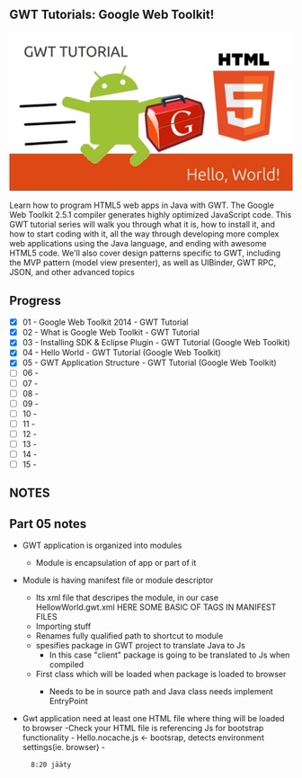 ## GWT Tutorials: Google Web Toolkit!
![GWT](pic.png)

Learn how to program HTML5 web apps in Java with GWT. 
The Google Web Toolkit 2.5.1 compiler generates highly optimized JavaScript code. This GWT tutorial series will walk you through what it is, how to install it, and how to start coding with it, all the way through developing more complex web applications using the Java language, and ending with awesome HTML5 code.
We'll also cover design patterns specific to GWT, including the MVP pattern (model view presenter), as well as UIBinder, GWT RPC, JSON, and other advanced topics

## Progress

- [x] 01 - Google Web Toolkit 2014 - GWT Tutorial
- [x] 02 - What is Google Web Toolkit - GWT Tutorial
- [x] 03 - Installing SDK & Eclipse Plugin - GWT Tutorial (Google Web Toolkit)
- [x] 04 - Hello World - GWT Tutorial (Google Web Toolkit)
- [x] 05 - GWT Application Structure - GWT Tutorial (Google Web Toolkit)
- [ ] 06 - 
- [ ] 07 - 
- [ ] 08 - 
- [ ] 09 - 
- [ ] 10 -
- [ ] 11 - 
- [ ] 12 - 
- [ ] 13 - 
- [ ] 14 -  
- [ ] 15 - 

 NOTES
-------------
Part 05 notes
-------------
- GWT application is organized into modules
	- Module is encapsulation of app or part of it
	
- Module is having manifest file or module descriptor
	- Its xml file that descripes the module, in our case HellowWorld.gwt.xml
	HERE SOME BASIC OF TAGS IN MANIFEST FILES
	- <inherits name ="import anyhing"/> Importing stuff
	- <module renmae-to="new name"> Renames fully qualified path to shortcut to module
	- <source path="client"> spesifies package in GWT project to translate Java to Js
		- In this case "client" package is going to be translated to Js when compiled
	- <entry-point class="com.fully.qualifed.name.of.file"/> First class which will be loaded when package is loaded to browser
		- Needs to be in source path and Java class needs implement EntryPoint
- Gwt application need at least one HTML file where thing will be loaded to browser
	-Check your HTML file is referencing Js for bootstrap functionality
		- Hello.nocache.js <- bootsrap, detects environment settings(ie. browser)
		- <script type="text/javascript" language="javascript" src="Hello/Hello.nocache.js"></script>
		
		8:20 jääty